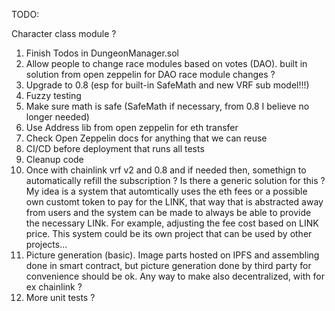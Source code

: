 TODO:

Character class module ?

1. Finish Todos in DungeonManager.sol
2. Allow people to change race modules based on votes (DAO). built in solution from open zeppelin for DAO race module changes ?
3. Upgrade to 0.8 (esp for built-in SafeMath and new VRF sub model!!!)
4. Fuzzy testing
5. Make sure math is safe (SafeMath if necessary, from 0.8 I believe no longer needed)
6.  Use Address lib from open zeppelin for eth transfer
7. Check Open Zeppelin docs for anything that we can reuse
8.  CI/CD before deployment that runs all tests
9.  Cleanup code
10. Once with chainlink vrf v2 and 0.8 and if needed then, somethign to automatically refill the subscription ? Is there a generic solution for this ?
My idea is a system that automtically uses the eth fees or a possible own customt token to pay for the LINK, that way that is abstracted away from users
and the system can be made to always be able to provide the necessary LINk. For example, adjusting the fee cost based on LINK price. This system could be its
own project that can be used by other projects...
1.   Picture generation (basic). Image parts hosted on IPFS and assembling done in smart contract, but picture generation done by third party for convenience should be ok. Any way to make also decentralized, with for ex chainlink ?
2.  More unit tests ?